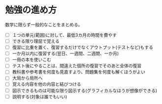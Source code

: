 # 勉強の進め方
数学に限らず一般的なことをまとめる。
- [ ] １つの単元(範囲)に対して、最低3カ月の時間を費やす
- [ ] できる限り理屈で覚える
- [ ] 復習に比重を置く、復習するだけでなくアウトプット(テストなど)もする
- [ ] 一か月以内に復習する(翌日、一週間、二週間、一か月)
- [ ] 一冊の本を使いこむ
- [ ] テスト後にやることは、間違えた個所の復習でそのあと全体の復習
- [ ] 教科書や参考書を何度も見直すより、問題集を何度も解くほうがよい
- [ ] 大局から局所へ
- [ ] 覚える内容を他の内容と結びつける
- [ ] 図示できるものは可能な限り図示する(グラフィカルなほうが想像ができる)
- [ ] 説明する(対象は誰でもいい)
